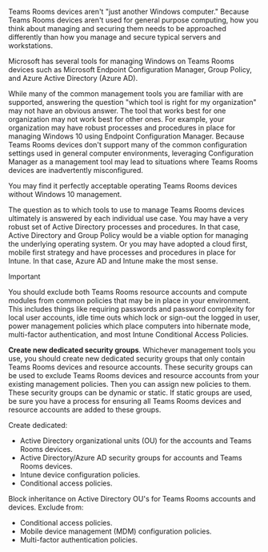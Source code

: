 Teams Rooms devices aren't "just another Windows computer." Because Teams Rooms devices aren't used for general purpose computing, how you think about managing and securing them needs to be approached differently than how you manage and secure typical servers and workstations.

Microsoft has several tools for managing Windows on Teams Rooms devices such as Microsoft Endpoint Configuration Manager, Group Policy, and Azure Active Directory (Azure AD).

While many of the common management tools you are familiar with are supported, answering the question "which tool is right for my organization" may not have an obvious answer.
The tool that works best for one organization may not work best for other ones. For example, your organization may have robust processes and procedures in place for managing Windows 10 using Endpoint Configuration Manager. Because Teams Rooms devices don't support many of the common configuration settings used in general computer environments, leveraging Configuration Manager as a management tool may lead to situations where Teams Rooms devices are inadvertently misconfigured.

You may find it perfectly acceptable operating Teams Rooms devices without Windows 10 management.

The question as to which tools to use to manage Teams Rooms devices ultimately is answered by each individual use case. You may have a very robust set of Active Directory processes and procedures. In that case, Active Directory and Group Policy would be a viable option for managing the underlying operating system. Or you may have adopted a cloud first, mobile first strategy and have processes and procedures in place for Intune. In that case, Azure AD and Intune make the most sense.

> [!IMPORTANT]
> You should exclude both Teams Rooms resource accounts and compute modules from common policies that may be in place in your environment. This includes things like requiring passwords and password complexity for local user accounts, idle time outs which lock or sign-out the logged in user, power management policies which place computers into hibernate mode, multi-factor authentication, and most Intune Conditional Access Policies.
>

**Create new dedicated security groups**. Whichever management tools you use, you should create new dedicated security groups that only contain Teams Rooms devices and resource accounts. These security groups can be used to exclude Teams Rooms devices and resource accounts from your existing management policies. Then you can assign new policies to them. These security groups can be dynamic or static. If static groups are used, be sure you have a process for ensuring all Teams Rooms devices and resource accounts are added to these groups.

Create dedicated:

- Active Directory organizational units (OU) for the accounts and Teams Rooms devices.
- Active Directory/Azure AD security groups for accounts and Teams Rooms devices.
- Intune device configuration policies.
- Conditional access policies.

Block inheritance on Active Directory OU's for Teams Rooms accounts and devices. Exclude from:

- Conditional access policies.
- Mobile device management (MDM) configuration policies.
- Multi-factor authentication policies.

